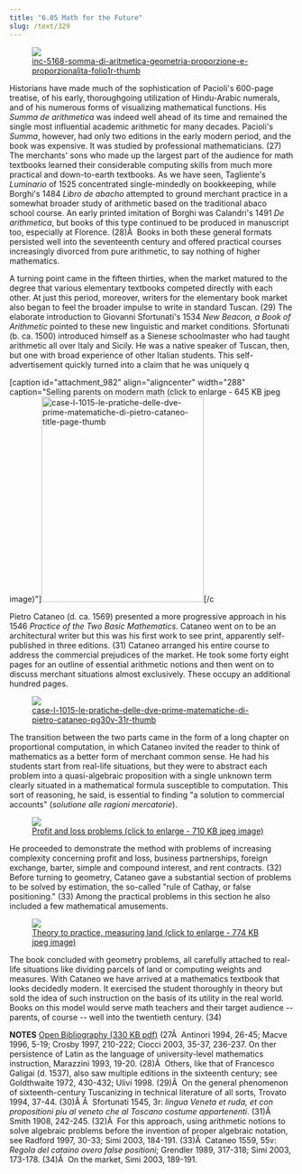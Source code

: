```yaml
---
title: "6.05 Math for the Future"
slug: /text/329
---
```

<figure class="mkdn-figure">
    <a href="images_full/6.00_Chapter_Six/Inc.-5168,-Somma-di-aritmetica,-geometria,-proporzione-e-proporzionalita,-folio.1r.jpg" class="mkdn-image-link">
    <img class="mkdn-image" src="images_full/6.00_Chapter_Six/Inc.-5168,-Somma-di-aritmetica,-geometria,-proporzione-e-proporzionalita,-folio.1r.jpg" />
    <figcaption class="mkdn-figcaption">inc-5168-somma-di-aritmetica-geometria-proporzione-e-proporzionalita-folio1r-thumb</figcaption>
    </a>
</figure>

Historians have made much of the sophistication of Pacioli's 600-page treatise, of his early, thoroughgoing utilization of Hindu-Arabic numerals, and of his numerous forms of visualizing mathematical functions. His <em>Summa de arithmetica</em> was indeed well ahead of its time and remained the single most influential academic arithmetic for many decades. Pacioli's <em>Summa</em>, however, had only two editions in the early modern period, and the book was expensive. It was studied by professional mathematicians. (27) The merchants' sons who made up the largest part of the audience for math textbooks learned their considerable computing skills from much more practical and down-to-earth textbooks. As we have seen, Tagliente's <em>Luminario</em> of 1525 concentrated single-mindedly on bookkeeping, while Borghi's 1484 <em>Libro de abacho</em> attempted to ground merchant practice in a somewhat broader study of arithmetic based on the traditional abaco school course. An early printed imitation of Borghi was Calandri's 1491 <em>De arithmetica</em>, but books of this type continued to be produced in manuscript too, especially at Florence. (28)Â  Books in both these general formats persisted well into the seventeenth century and offered practical courses increasingly divorced from pure arithmetic, to say nothing of higher mathematics.

A turning point came in the fifteen thirties, when the market matured to the degree that various elementary textbooks competed directly with each other. At just this period, moreover, writers for the elementary book market also began to feel the broader impulse to write in standard Tuscan. (29) The elaborate introduction to Giovanni Sfortunati's 1534 <em>New Beacon, a Book of Arithmetic</em> pointed to these new linguistic and market conditions. Sfortunati (b. ca. 1500) introduced himself as a Sienese schoolmaster who had taught arithmetic all over Italy and Sicily. He was a native speaker of Tuscan, then, but one with broad experience of other Italian students. This self-advertisement quickly turned into a claim that he was uniquely q

[caption id="attachment_982" align="aligncenter" width="288" caption="Selling parents on modern math (click to enlarge - 645 KB jpeg image)"]<a rel="pop-up" href="http://www.humanismforsale.org/text/images_full/6.00_Chapter_Six/Case-L-10.15,-Le-pratiche-delle-dve-prime-matematiche,-di-Pietro-Cataneo,-title-page.jpg"><img class="size-full wp-image-982" title="case-l-1015-le-pratiche-delle-dve-prime-matematiche-di-pietro-cataneo-title-page-thumb" src="http://www.humanismforsale.org/text/wp-content/uploads/2008/09/case-l-1015-le-pratiche-delle-dve-prime-matematiche-di-pietro-cataneo-title-page-thumb.jpg" alt="case-l-1015-le-pratiche-delle-dve-prime-matematiche-di-pietro-cataneo-title-page-thumb" width="288" height="364" /></a>[/c

Pietro Cataneo (d. ca. 1569) presented a more progressive approach in his 1546 <em>Practice of the Two Basic Mathematics</em>. Cataneo went on to be an architectural writer but this was his first work to see print, apparently self-published in three editions. (31) Cataneo arranged his entire course to address the commercial prejudices of the market. He took some forty eight pages for an outline of essential arithmetic notions and then went on to discuss merchant situations almost exclusively. These occupy an additional hundred pages.

<figure class="mkdn-figure">
    <a href="images_full/6.00_Chapter_Six/Case-L-10.15,-Le-pratiche-delle-dve-prime-matematiche,-di-Pietro-Cataneo,-pg.30v-31r.jpg" class="mkdn-image-link">
    <img class="mkdn-image" src="images_full/6.00_Chapter_Six/Case-L-10.15,-Le-pratiche-delle-dve-prime-matematiche,-di-Pietro-Cataneo,-pg.30v-31r.jpg" />
    <figcaption class="mkdn-figcaption">case-l-1015-le-pratiche-delle-dve-prime-matematiche-di-pietro-cataneo-pg30v-31r-thumb</figcaption>
    </a>
</figure>

The transition between the two parts came in the form of a long chapter on proportional computation, in which Cataneo invited the reader to think of mathematics as a better form of merchant common sense. He had his students start from real-life situations, but they were to abstract each problem into a quasi-algebraic proposition with a single unknown term clearly situated in a mathematical formula susceptible to computation. This sort of reasoning, he said, is essential to finding "a solution to commercial accounts" (<em>solutione alle ragioni mercatorie</em>).
<p style="text-align: center;"></p>


<figure class="mkdn-figure">
    <a href="images_full//6.00_Chapter_Six/HFS_008.05.jpg" class="mkdn-image-link">
    <img class="mkdn-image" src="images_full//6.00_Chapter_Six/HFS_008.05.jpg" />
    <figcaption class="mkdn-figcaption">Profit and loss problems (click to enlarge - 710 KB jpeg image)</figcaption>
    </a>
</figure>

He proceeded to demonstrate the method with problems of increasing complexity concerning profit and loss, business partnerships, foreign exchange, barter, simple and compound interest, and rent contracts. (32) Before turning to geometry, Cataneo gave a substantial section of problems to be solved by estimation, the so-called "rule of Cathay, or false positioning." (33) Among the practical problems in this section he also included a few mathematical amusements.
<p style="text-align: center;"></p>


<figure class="mkdn-figure">
    <a href="images_full//6.00_Chapter_Six/HFS_008.07.jpg" class="mkdn-image-link">
    <img class="mkdn-image" src="images_full//6.00_Chapter_Six/HFS_008.07.jpg" />
    <figcaption class="mkdn-figcaption">Theory to practice, measuring land (click to enlarge - 774 KB jpeg image)</figcaption>
    </a>
</figure>

The book concluded with geometry problems, all carefully attached to real-life situations like dividing parcels of land or computing weights and measures. With Cataneo we have arrived at a mathematics textbook that looks decidedly modern. It exercised the student thoroughly in theory but sold the idea of such instruction on the basis of its utility in the real world. Books on this model would serve math teachers and their target audience -- parents, of course -- well into the twentieth century. (34)

<strong>NOTES</strong>
<a href="http://www.humanismforsale.org/bibliography.pdf" target="new">Open Bibliography (330 KB pdf)</a>
(27Â  Antinori 1994, 26-45; Macve 1996, 5-19; Crosby 1997, 210-222; Ciocci 2003, 35-37, 236-237. On ther persistence of Latin as the language of university-level mathematics instruction, Marazzini 1993, 19-20.
(28)Â  Others, like that of Francesco Galigai (d. 1537), also saw multiple editions in the sixteenth century; see Goldthwaite 1972, 430-432; Ulivi 1998.
(29)Â  On the general phenomenon of sixteenth-century Tuscanizing in technical literature of all sorts, Trovato 1994, 37-44.
(30)Â Â  Sfortunati 1545, 3r: <em>lingua Veneta et ruda, et con propositioni piu al veneto che al Toscano costume appartenenti</em>.
(31)Â  Smith 1908, 242-245.
(32)Â  For this approach, using arithmetic notions to solve algebraic problems before the invention of proper algebraic notation, see Radford 1997, 30-33; Simi 2003, 184-191.
(33)Â  Cataneo 1559, 55v: <em>Regola del cataino overo false positioni</em>; Grendler 1989, 317-318; Simi 2003, 173-178.
(34)Â  On the market, Simi 2003, 189-191.
